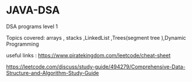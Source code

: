 # JAVA-DSA
DSA programs level 1


Topics covered: 
arrays , stacks ,LinkedList ,Trees(segment tree ),Dynamic Programming




useful links :
https://www.piratekingdom.com/leetcode/cheat-sheet

https://leetcode.com/discuss/study-guide/494279/Comprehensive-Data-Structure-and-Algorithm-Study-Guide

